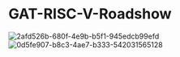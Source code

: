# GAT-RISC-V-Roadshow
![2afd526b-680f-4e9b-b5f1-945edcb99efd](https://github.com/user-attachments/assets/af18eb04-3112-42ef-b235-0509c9e5a4d5)
![0d5fe907-b8c3-4ae7-b333-542031565128](https://github.com/user-attachments/assets/42888de2-7360-434e-aa9c-b3c4eb358d45)

